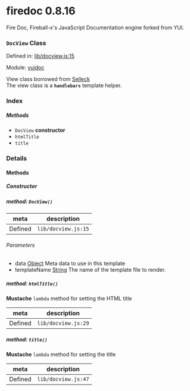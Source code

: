
# firedoc 0.8.16

Fire Doc, Fireball-x&#x27;s JavaScript Documentation engine forked from YUI.

### `DocView` Class


Defined in: [lib/docview.js:15](../files/lib/docview.js.js)

Module: [yuidoc](../modules/yuidoc.md)




View class borrowed from [Selleck](https://github.com/rgrove/selleck)  
The view class is a **`handlebars`** template helper.

### Index



##### Methods

  - `DocView` **constructor**
  - `htmlTitle`
  - `title`





### Details




<!-- Method Block -->
#### Methods

##### Constructor

##### method: `DocView()`



| meta | description |
|------|-------------|
| Defined | `lib/docview.js:15` |

###### Parameters
- data <a href="https://developer.mozilla.org/en/JavaScript/Reference/Global_Objects/Object" class="crosslink external" target="_blank">Object</a> Meta data to use in this template
- templateName <a href="https://developer.mozilla.org/en/JavaScript/Reference/Global_Objects/String" class="crosslink external" target="_blank">String</a> The name of the template file to render.


##### method: `htmlTitle()`

**Mustache** `lambda` method for setting the HTML title

| meta | description |
|------|-------------|
| Defined | `lib/docview.js:29` |



##### method: `title()`

**Mustache** `lambda` method for setting the title

| meta | description |
|------|-------------|
| Defined | `lib/docview.js:47` |




